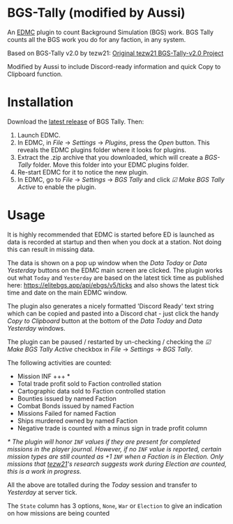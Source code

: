 # BGS-Tally (modified by Aussi)

An [EDMC](https://github.com/EDCD/EDMarketConnector) plugin to count Background Simulation (BGS) work. BGS Tally counts all the BGS work you do for any faction, in any system. 

Based on BGS-Tally v2.0 by tezw21: [Original tezw21 BGS-Tally-v2.0 Project](https://github.com/tezw21/BGS-Tally-v2.0)

Modified by Aussi to include Discord-ready information and quick Copy to Clipboard function.


# Installation

Download the [latest release](https://github.com/aussig/BGS-Tally/releases/) of BGS Tally. Then:

 1. Launch EDMC.
 2. In EDMC, in _File_ &rarr; _Settings_ &rarr; _Plugins_, press the _Open_ button. This reveals the EDMC plugins folder where it looks for plugins.
 3. Extract the .zip archive that you downloaded, which will create a _BGS-Tally_ folder. Move this folder into your EDMC plugins folder.
 4. Re-start EDMC for it to notice the new plugin.
 5. In EDMC, go to _File_ &rarr; _Settings_ &rarr; _BGS Tally_ and click _&#9745; Make BGS Tally Active_ to enable the plugin.


# Usage

It is highly recommended that EDMC is started before ED is launched as data is recorded at startup and then when you dock at a station. Not doing this can result in missing data.

The data is shown on a pop up window when the _Data Today_ or _Data Yesterday_ buttons on the EDMC main screen are clicked. The plugin works out what `Today` and `Yesterday` are based on the latest tick time as published here: https://elitebgs.app/api/ebgs/v5/ticks and also shows the latest tick time and date on the main EDMC window.

The plugin also generates a nicely formatted 'Discord Ready' text string which can be copied and pasted into a Discord chat - just click the handy _Copy to Clipboard_ button at the bottom of the _Data Today_ and _Data Yesterday_ windows.

The plugin can be paused / restarted by un-checking / checking the _&#9745; Make BGS Tally Active_ checkbox in _File_ &rarr; _Settings_ &rarr; _BGS Tally_.

The following activities are counted:

- Mission INF +++ *
- Total trade profit sold to Faction controlled station
- Cartographic data sold to Faction controlled station
- Bounties issued by named Faction
- Combat Bonds issued by named Faction
- Missions Failed for named Faction
- Ships murdered owned by named Faction
- Negative trade is counted with a minus sign in trade profit column

_* The plugin will honor `INF` values if they are present for completed missions in the player journal. However, if no `INF` value is reported, certain mission types are still counted as +1 `INF` when a Faction is in Election. Only missions that [tezw21](https://github.com/tezw21/BGS-Tally-v2.0)'s research suggests work during Election are counted, this is a work in progress._

All the above are totalled during the _Today_ session and transfer to _Yesterday_ at server tick.

The `State` column has 3 options, `None`, `War` or `Election` to give an indication on how missions are being counted
